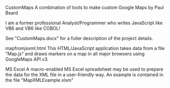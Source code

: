 CustomMaps
A combination of tools to make custom Google Maps by Paul Beard

I am a former professional Analyst/Programmer who writes JavaScript like VB6 and VB6 like COBOL!

See "CustomMaps.docx" for a fuller description of the project details.

mapfromjsxml.html
This HTML/JavaScript application takes data from a file "Map.js"  and draws markers on a map in all major browsers using GoogleMaps API v3. 

MS Excel
A macro-enabled MS Excel spreadsheet may be used to prepare the data for the XML file in a user-friendly way. An example is contained in the file "MapXMLExample.xlsm"


